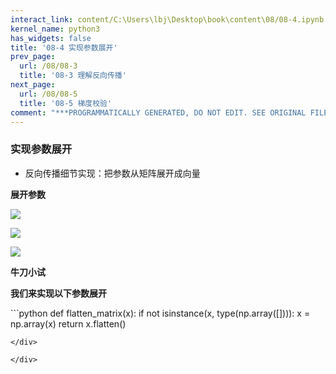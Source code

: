 ```yaml
---
interact_link: content/C:\Users\lbj\Desktop\book\content\08/08-4.ipynb
kernel_name: python3
has_widgets: false
title: '08-4 实现参数展开'
prev_page:
  url: /08/08-3
  title: '08-3 理解反向传播'
next_page:
  url: /08/08-5
  title: '08-5 梯度校验'
comment: "***PROGRAMMATICALLY GENERATED, DO NOT EDIT. SEE ORIGINAL FILES IN /content***"
---
```


### 实现参数展开

+ 反向传播细节实现：把参数从矩阵展开成向量

**展开参数** 

![](https://i.loli.net/2018/12/01/5c021a8b4c8d0.png)

![](https://i.loli.net/2018/12/01/5c021ab008e48.png)

![](https://i.loli.net/2018/12/01/5c021ac411165.png)

**牛刀小试**

**我们来实现以下参数展开**

<div markdown="1" class="cell code_cell">
<div class="input_area" markdown="1">
```python
def flatten_matrix(x):
    if not isinstance(x, type(np.array([]))):
        x = np.array(x)
    return x.flatten()

```
</div>

</div>
